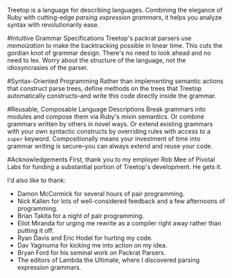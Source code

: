 <p class="intro_text">
	
Treetop is a language for describing languages. Combining the elegance of Ruby with cutting-edge <em>parsing expression grammars</em>, it helps you analyze syntax with revolutionarily ease.	

</p>


#Intuitive Grammar Specifications
Treetop's packrat parsers use _memoization_ to make the backtracking possible in linear time. This cuts the gordian knot of grammar design. There's no need to look ahead and no need to lex. Worry about the structure of the language, not the idiosyncrasies of the parser.

#Syntax-Oriented Programming
Rather than implementing semantic actions that construct parse trees, define methods on the trees that Treetop automatically constructs–and write this code directly inside the grammar.

#Reusable, Composable Language Descriptions
Break grammars into modules and compose them via Ruby's mixin semantics. Or combine grammars written by others in novel ways. Or extend existing grammars with your own syntactic constructs by overriding rules with access to a `super` keyword. Compositionally means your investment of time into grammar writing is secure–you can always extend and reuse your code.

#Acknowledgements
First, thank you to my employer Rob Mee of Pivotal Labs for funding a substantial portion of Treetop's development. He gets it.

I'd also like to thank:

* Damon McCormick for several hours of pair programming.
* Nick Kallen for lots of well-considered feedback and a few afternoons of programming.
* Brian Takita for a night of pair programming.
* Eliot Miranda for urging me rewrite as a compiler right away rather than putting it off.
* Ryan Davis and Eric Hodel for hurting my code.
* Dav Yaginuma for kicking me into action on my idea.
* Bryan Ford for his seminal work on Packrat Parsers.
* The editors of Lambda the Ultimate, where I discovered parsing expression grammars.
